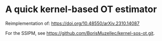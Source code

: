# A quick kernel-based OT estimator

Reimplementation of:
https://doi.org/10.48550/arXiv.2310.14087

For the SSIPM, see https://github.com/BorisMuzellec/kernel-sos-ot.git.